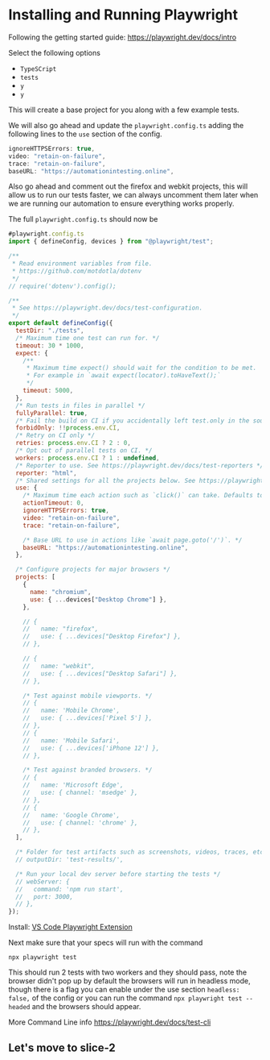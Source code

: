 # Installing and Running Playwright

Following the getting started guide: https://playwright.dev/docs/intro

Select the following options

* `TypeSCript`
* `tests`
* `y`
* `y`

This will create a base project for you along with a few example tests.

We will also go ahead and update the `playwright.config.ts` adding the following lines to the `use` section of the config.

```javascript
ignoreHTTPSErrors: true,
video: "retain-on-failure",
trace: "retain-on-failure",
baseURL: "https://automationintesting.online",
```

Also go ahead and comment out the firefox and webkit projects, this will allow us to run our tests faster, we can always uncomment them later when we are running our automation to ensure everything works properly.

The full `playwright.config.ts` should now be

```javascript
#playwright.config.ts
import { defineConfig, devices } from "@playwright/test";

/**
 * Read environment variables from file.
 * https://github.com/motdotla/dotenv
 */
// require('dotenv').config();

/**
 * See https://playwright.dev/docs/test-configuration.
 */
export default defineConfig({
  testDir: "./tests",
  /* Maximum time one test can run for. */
  timeout: 30 * 1000,
  expect: {
    /**
     * Maximum time expect() should wait for the condition to be met.
     * For example in `await expect(locator).toHaveText();`
     */
    timeout: 5000,
  },
  /* Run tests in files in parallel */
  fullyParallel: true,
  /* Fail the build on CI if you accidentally left test.only in the source code. */
  forbidOnly: !!process.env.CI,
  /* Retry on CI only */
  retries: process.env.CI ? 2 : 0,
  /* Opt out of parallel tests on CI. */
  workers: process.env.CI ? 1 : undefined,
  /* Reporter to use. See https://playwright.dev/docs/test-reporters */
  reporter: "html",
  /* Shared settings for all the projects below. See https://playwright.dev/docs/api/class-testoptions. */
  use: {
    /* Maximum time each action such as `click()` can take. Defaults to 0 (no limit). */
    actionTimeout: 0,
    ignoreHTTPSErrors: true,
    video: "retain-on-failure",
    trace: "retain-on-failure",

    /* Base URL to use in actions like `await page.goto('/')`. */
    baseURL: "https://automationintesting.online",
  },

  /* Configure projects for major browsers */
  projects: [
    {
      name: "chromium",
      use: { ...devices["Desktop Chrome"] },
    },

    // {
    //   name: "firefox",
    //   use: { ...devices["Desktop Firefox"] },
    // },

    // {
    //   name: "webkit",
    //   use: { ...devices["Desktop Safari"] },
    // },

    /* Test against mobile viewports. */
    // {
    //   name: 'Mobile Chrome',
    //   use: { ...devices['Pixel 5'] },
    // },
    // {
    //   name: 'Mobile Safari',
    //   use: { ...devices['iPhone 12'] },
    // },

    /* Test against branded browsers. */
    // {
    //   name: 'Microsoft Edge',
    //   use: { channel: 'msedge' },
    // },
    // {
    //   name: 'Google Chrome',
    //   use: { channel: 'chrome' },
    // },
  ],

  /* Folder for test artifacts such as screenshots, videos, traces, etc. */
  // outputDir: 'test-results/',

  /* Run your local dev server before starting the tests */
  // webServer: {
  //   command: 'npm run start',
  //   port: 3000,
  // },
});
```

Install: [VS Code Playwright Extension](https://marketplace.visualstudio.com/items?itemName=ms-playwright.playwright)

Next make sure that your specs will run with the command

`npx playwright test`

This should run 2 tests with two workers and they should pass, note the browser didn't pop up by default the browsers will run in headless mode, though there is a flag you can enable under the use section  `headless: false,` of the config or you can run the command `npx playwright test --headed` and the browsers should appear.

More Command Line info <https://playwright.dev/docs/test-cli>

## Let's move to slice-2
